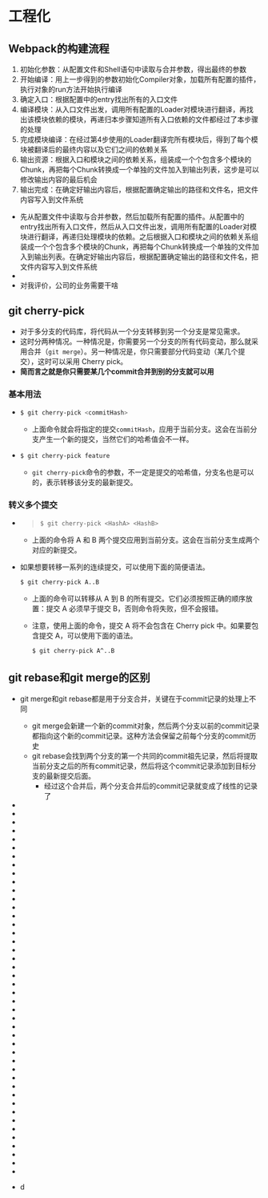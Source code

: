 # 工程化

## Webpack的构建流程

1. 初始化参数：从配置文件和Shell语句中读取与合并参数，得出最终的参数
2. 开始编译：用上一步得到的参数初始化Compiler对象，加载所有配置的插件，执行对象的run方法开始执行编译
3. 确定入口：根据配置中的entry找出所有的入口文件
4. 编译模块：从入口文件出发，调用所有配置的Loader对模块进行翻译，再找出该模块依赖的模块，再递归本步骤知道所有入口依赖的文件都经过了本步骤的处理
5. 完成模块编译：在经过第4步使用的Loader翻译完所有模块后，得到了每个模块被翻译后的最终内容以及它们之间的依赖关系
6. 输出资源：根据入口和模块之间的依赖关系，组装成一个个包含多个模块的Chunk，再把每个Chunk转换成一个单独的文件加入到输出列表，这步是可以修改输出内容的最后机会
7. 输出完成：在确定好输出内容后，根据配置确定输出的路径和文件名，把文件内容写入到文件系统

- 先从配置文件中读取与合并参数，然后加载所有配置的插件。从配置中的entry找出所有入口文件，然后从入口文件出发，调用所有配置的Loader对模块进行翻译，再递归处理模块的依赖。之后根据入口和模块之间的依赖关系组装成一个个包含多个模块的Chunk，再把每个Chunk转换成一个单独的文件加入到输出列表。在确定好输出内容后，根据配置确定输出的路径和文件名，把文件内容写入到文件系统
- 
- 对我评价，公司的业务需要干啥





## git cherry-pick

- 对于多分支的代码库，将代码从一个分支转移到另一个分支是常见需求。
- 这时分两种情况。一种情况是，你需要另一个分支的所有代码变动，那么就采用合并（`git merge`）。另一种情况是，你只需要部分代码变动（某几个提交），这时可以采用 Cherry pick。
- **简而言之就是你只需要某几个commit合并到别的分支就可以用**

### 基本用法

- ```bash
  $ git cherry-pick <commitHash>
  ```

  - 上面命令就会将指定的提交`commitHash`，应用于当前分支。这会在当前分支产生一个新的提交，当然它们的哈希值会不一样。
- ```bash
  $ git cherry-pick feature
  ```

  - `git cherry-pick`命令的参数，不一定是提交的哈希值，分支名也是可以的，表示转移该分支的最新提交。

### 转义多个提交

- > ```bash
  > $ git cherry-pick <HashA> <HashB>
  > ```

  - 上面的命令将 A 和 B 两个提交应用到当前分支。这会在当前分支生成两个对应的新提交。

- 如果想要转移一系列的连续提交，可以使用下面的简便语法。

  ```bash
  $ git cherry-pick A..B 
  ```

  - 上面的命令可以转移从 A 到 B 的所有提交。它们必须按照正确的顺序放置：提交 A 必须早于提交 B，否则命令将失败，但不会报错。

  - 注意，使用上面的命令，提交 A 将不会包含在 Cherry pick 中。如果要包含提交 A，可以使用下面的语法。

    ```bash
    $ git cherry-pick A^..B 
    ```

  







## git rebase和git merge的区别

- git merge和git rebase都是用于分支合并，关键在于commit记录的处理上不同
  - git merge会新建一个新的commit对象，然后两个分支以前的commit记录都指向这个新的commit记录。这种方法会保留之前每个分支的commit历史
  - git rebase会找到两个分支的第一个共同的commit祖先记录，然后将提取当前分支之后的所有commit记录，然后将这个commit记录添加到目标分支的最新提交后面。
    - 经过这个合并后，两个分支合并后的commit记录就变成了线性的记录了







- 
- 
- 
- 
- 
- 
- 
- 
- 
- 
- 
- 
- 
- 
- 
- 
- 
- 
- 
- 
- 
- 
- 
- 
- 
- 
- 
- 
- 
- 
- 
- 
- 
- 
- 
- 
- 
- 
- 
- 
- 
- 
- 
- 
- d